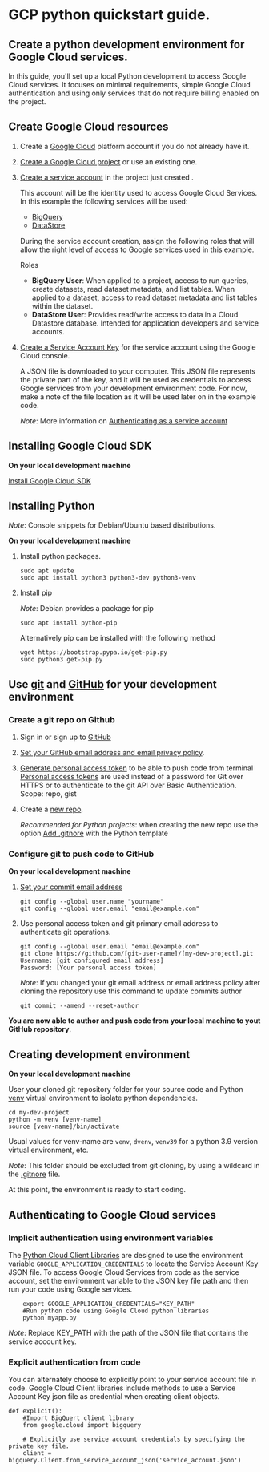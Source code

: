 # GCP python quickstart guide. 
## Create a python development environment for Google Cloud services.

In this guide, you'll set up a local Python development to access Google Cloud services. It focuses on minimal requirements, 
simple Google Cloud authentication and using only services that do not require billing enabled on the project.


## Create Google Cloud resources

1. Create a [Google Cloud](https://console.cloud.google.com/home/dashboard)  platform account if you do not already have it.

2. [Create a Google Cloud project](https://developers.google.com/workspace/guides/create-project) or use an existing one.

3. [Create a service account](https://cloud.google.com/iam/docs/samples/iam-create-service-account) in the project just created .

    This account will be the identity used to access Google Cloud Services.  In this example the following services will be used: 
     * [BigQuery](https://cloud.google.com/bigquery) 
     * [DataStore](https://cloud.google.com/datastore) 

    During the service account creation, assign the following roles that will allow the 
    right level of access to Google services used in this example.
	
    Roles
    * **BigQuery User**: When applied to a project, access to run queries, create datasets, read dataset metadata, and list tables. When applied to a dataset, access to read dataset metadata and list tables within the dataset.
    * **DataStore User**: Provides read/write access to data in a Cloud Datastore database. Intended for application developers and service accounts.

4. [Create a Service Account Key](https://cloud.google.com/iam/docs/creating-managing-service-account-keys#console)  for the service account using the Google Cloud console. 

   A JSON file is downloaded to your computer. This JSON file represents the private part of the key, and it will be used as credentials to access Google services from your development environment code.
For now, make a note of the file location as it will be used later on in the example code.

    *Note*: More information on [Authenticating as a service account](https://cloud.google.com/docs/authentication/production#auth-cloud-explicit-python)


## Installing Google Cloud SDK
**On your local development machine**

[Install Google Cloud SDK](https://cloud.google.com/sdk/docs/quickstart)


## Installing Python

*Note*: Console snippets for Debian/Ubuntu based distributions.

**On your local development machine**

1. Install python packages.

    ```console
    sudo apt update
    sudo apt install python3 python3-dev python3-venv
    ```
    
2. Install pip 

    *Note*: Debian provides a package for pip

    ```console
    sudo apt install python-pip
    ```
    Alternatively pip can be installed with the following method
    ```console
    wget https://bootstrap.pypa.io/get-pip.py
    sudo python3 get-pip.py
    ```

## Use [git](https://git-scm.com/) and [GitHub](https://github.com/) for your development environment
### Create a git repo on Github

1. Sign in or sign up to [GitHub](https://github.com/login)
2. [Set your GitHub email address and email privacy policy](https://github.com/settings/emails).
3. [Generate personal access token](https://github.com/settings/tokens/new) to be able to push code from terminal
[Personal access tokens](https://docs.github.com/en/authentication/keeping-your-account-and-data-secure/creating-a-personal-access-token) are used instead of a password for Git over HTTPS or to authenticate to the git API over Basic Authentication.
Scope: repo, gist
4. Create a [new repo](https://github.com/new). 

    *Recommended for Python projects*: when creating the new repo use the option [Add .gitnore](https://docs.github.com/en/get-started/getting-started-with-git/ignoring-files) with the Python template

### Configure git to push code to GitHub
**On your local development machine**
1. [Set your commit email address](https://docs.github.com/en/account-and-profile/setting-up-and-managing-your-github-user-account/managing-email-preferences/setting-your-commit-email-address)

    ```console
    git config --global user.name "yourname"
    git config --global user.email "email@example.com"    
    ```


3. Use personal access token and git primary email address to authenticate git operations.
    ```console
    git config --global user.email "email@example.com"  
    git clone https://github.com/[git-user-name]/[my-dev-project].git 
    Username: [git configured email address]
    Password: [Your personal access token]
    ```
    *Note*: If you changed your git email address or email address policy after cloning the repository use this command to update commits author
    ```console
    git commit --amend --reset-author
    ```
**You are now able to author and push code from your local machine to yout GitHub repository**.


## Creating development environment

**On your local development machine**

User your cloned git repository folder for your source code and Python [venv](https://docs.python.org/3/library/venv.html) virtual environment to isolate python dependencies. 

```
cd my-dev-project
python -m venv [venv-name]
source [venv-name]/bin/activate
```

Usual values for venv-name are `venv`, `dvenv`, `venv39` for a python 3.9 version virtual environment, etc.

*Note*: This folder should be excluded from git cloning, by using a wildcard in the [.gitnore](https://docs.github.com/en/get-started/getting-started-with-git/ignoring-files) file. 

At this point, the environment is ready to start coding.

## Authenticating to Google Cloud services
### Implicit authentication using environment variables
The [Python Cloud Client Libraries](https://cloud.google.com/python/docs/reference?l=python) are designed to use
the environment variable `GOOGLE_APPLICATION_CREDENTIALS`  to locate the Service Account Key JSON file. 
To access Google Cloud Services from code as the service account, set the environment variable to the JSON key file path
and then run your code using Google services.

```console 
    export GOOGLE_APPLICATION_CREDENTIALS="KEY_PATH"
    #Run python code using Google Cloud python libraries
    python myapp.py
```
*Note*: Replace KEY_PATH with the path of the JSON file that contains the service account key.


### Explicit authentication from code
You can alternately choose to explicitly point to your service account file in code.
Google Cloud Client libraries include methods to use a Service Account Key json file as credential when creating 
client objects. 

```code
def explicit():
    #Import BigQuert client library
    from google.cloud import bigquery
    
    # Explicitly use service account credentials by specifying the private key file.
    client = bigquery.Client.from_service_account_json('service_account.json')
    
```
